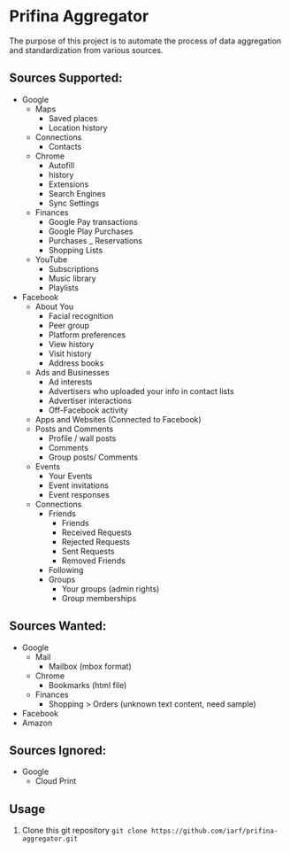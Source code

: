 # Prifina Aggregator

The purpose of this project is to automate the process of data aggregation and standardization from various sources.

## Sources Supported:
- Google
    - Maps
      - Saved places
      - Location history
    - Connections
      - Contacts
    - Chrome
      - Autofill
      - history
      - Extensions
      - Search Engines
      - Sync Settings 
    - Finances
      - Google Pay transactions
      - Google Play Purchases
      - Purchases _ Reservations
      - Shopping Lists
    - YouTube
      - Subscriptions
      - Music library
      - Playlists
- Facebook
    - About You
      - Facial recognition
      - Peer group
      - Platform preferences
      - View history
      - Visit history
      - Address books
    - Ads and Businesses
      - Ad interests
      - Advertisers who uploaded your info in contact lists
      - Advertiser interactions
      - Off-Facebook activity
    - Apps and Websites (Connected to Facebook)
    - Posts and Comments
      - Profile / wall posts
      - Comments
      - Group posts/ Comments
    - Events
      - Your Events
      - Event invitations
      - Event responses
    - Connections
      - Friends
        - Friends
        - Received Requests
        - Rejected Requests
        - Sent Requests
        - Removed Friends
      - Following
      - Groups
        - Your groups (admin rights)
        - Group memberships
    
## Sources Wanted:
- Google
    - Mail
      - Mailbox (mbox format)
    - Chrome
      - Bookmarks (html file)
    - Finances
      - Shopping > Orders (unknown text content, need sample)
- Facebook
- Amazon

## Sources Ignored:
- Google
    - Cloud Print


## Usage
1. Clone this git repository `git clone https://github.com/iarf/prifina-aggregator.git`
